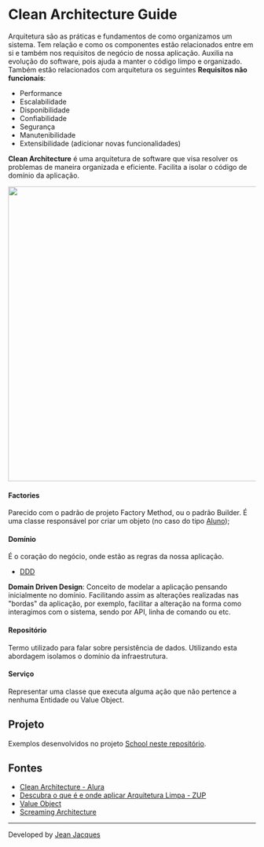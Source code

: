 # Clean Architecture Guide

Arquitetura são as práticas e fundamentos de como organizamos um sistema. Tem relação e como os componentes estão
relacionados entre em si e também nos requisitos de negócio de nossa aplicação. Auxilia na evolução do software, pois
ajuda a manter o código limpo e organizado. Também estão relacionados com arquitetura os seguintes **Requisitos não
funcionais**:

- Performance
- Escalabilidade
- Disponibilidade
- Confiabilidade
- Segurança
- Manutenibilidade
- Extensibilidade (adicionar novas funcionalidades)

**Clean Architecture** é uma arquitetura de software que visa resolver os problemas de maneira organizada e eficiente.
Facilita a isolar o código de domínio da aplicação.

<img src="https://secureservercdn.net/198.71.233.31/36q.76e.myftpupload.com/wp-content/uploads/2021/10/Clean-Architecture-3.png" width=600>

#### Factories

Parecido com o padrão de projeto Factory Method, ou o padrão Builder. É uma classe responsável por criar um objeto (no
caso do tipo [Aluno](school/src/main/java/school/Aluno.java));

#### Domínio 

É o coração do negócio, onde estão as regras da nossa aplicação.

- [DDD](https://fullcycle.com.br/domain-driven-design/)

**Domain Driven Design**: Conceito de modelar a aplicação pensando inicialmente no domínio. Facilitando assim as alterações realizadas
nas "bordas" da aplicação, por exemplo, facilitar a alteração na forma como interagimos com o sistema, sendo por API, linha de comando ou etc.

#### Repositório

Termo utilizado para falar sobre persistência de dados. Utilizando esta abordagem isolamos o domínio da infraestrutura.

#### Serviço

Representar uma classe que executa alguma ação que não pertence a nenhuma Entidade ou Value Object.

## Projeto

Exemplos desenvolvidos no projeto [School neste repositório](./school).

## Fontes

- [Clean Architecture - Alura](https://cursos.alura.com.br/course/java-clean-architecture)
- [Descubra o que é e onde aplicar Arquitetura Limpa - ZUP](https://www.zup.com.br/blog/clean-architecture-arquitetura-limpa)
- [Value Object]( https://martinfowler.com/bliki/ValueObject.html)
- [Screaming Architecture](https://blog.cleancoder.com/uncle-bob/2011/09/30/Screaming-Architecture.html)

---
Developed by [Jean Jacques](https://github.com/jjeanjacques10)
